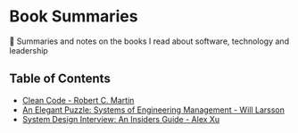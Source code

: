 # Book Summaries
📖 Summaries and notes on the books I read about software, technology and leadership

## Table of Contents

- [Clean Code - Robert C. Martin](./clean_code/README.md)
- [An Elegant Puzzle: Systems of Engineering Management - Will Larsson](./an_elegant_puzzle/README.md)
- [System Design Interview: An Insiders Guide - Alex Xu](./system_design_interview/README.md)

